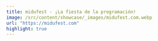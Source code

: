 ```yaml
---
title: midufest - ¡La fiesta de la programación!
image: /src/content/showcase/_images/midufest.com.webp
url: "https://midufest.com"
highlight: true
---
```

